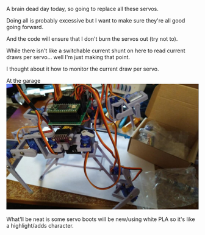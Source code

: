 A brain dead day today, so going to replace all these servos.

Doing all is probably excessive but I want to make sure they're all good going forward.

And the code will ensure that I don't burn the servos out (try not to).

While there isn't like a switchable current shunt on here to read current draws per servo... well I'm just making that point.

I thought about it how to monitor the current draw per servo.

At the garage
<img src="../../media/05-02-2022--garage-days.JPG" width="800"/>

What'll be neat is some servo boots will be new/using white PLA so it's like a highlight/adds character.

